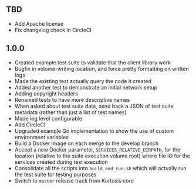 ## TBD
* Add Apache license
* Fix changelog check in CircleCI 

## 1.0.0
* Created example test suite to validate that the client library work
* Bugfix in volume-writing location, and force pretty formatting on written logs
* Made the existing test actually query the node it created
* Added another test to demonstrate an initial network setup
* Adding copyright headers
* Renamed tests to have more descriptive names
* When asked about test suite data, send back a JSON of test suite metadata (rather than just a list of test names)
* Made log level configurable
* Add CircleCI
* Upgraded example Go implementation to show the use of custom environment variables
* Build a Docker image on each merge to the develop branch
* Accept a new Docker parameter, `SERVICES_RELATIVE_DIRPATH`, for the location (relative to the suite execution volume root) where file IO for the services created during test execution
* Consolidate all the scripts into `build_and_run.sh` which will actually run the test suite for testing purposes
* Switch to `master` release track from Kurtosis core

